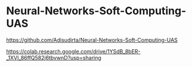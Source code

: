 # Neural-Networks-Soft-Computing-UAS

https://github.com/Adisudirta/Neural-Networks-Soft-Computing-UAS

https://colab.research.google.com/drive/1YSdB_8bER-_1XVl_86ffQ582j6tbvwnD?usp=sharing
